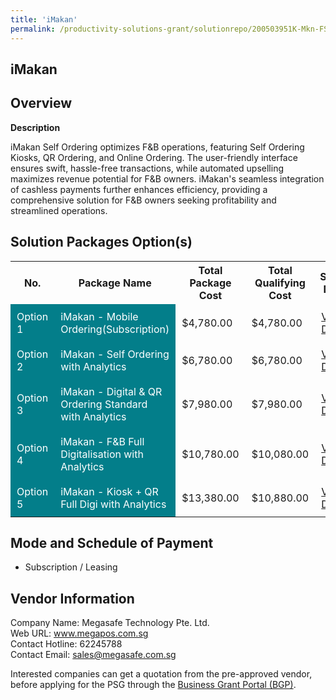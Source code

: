 ```yaml
---
title: 'iMakan'
permalink: /productivity-solutions-grant/solutionrepo/200503951K-Mkn-FS
---
```


## iMakan

## Overview

**Description**

iMakan Self Ordering optimizes F&B operations, featuring Self Ordering Kiosks, QR Ordering, and Online Ordering. The user-friendly interface ensures swift, hassle-free transactions, while automated upselling maximizes revenue potential for F&B owners. iMakan's seamless integration of cashless payments further enhances efficiency, providing a comprehensive solution for F&B owners seeking profitability and streamlined operations.

## Solution Packages Option(s)

<table>
<tr>
<th><b>No.</b></th>
<th><b>Package Name</b></th>
<th><b>Total Package Cost</b></th>
<th><b>Total Qualifying Cost</b></th>
<th><b>Solution Details</b></th>
</tr>
<tr>
<td style='padding: 10px; background-color: #037E8A; color: #FFFFFF;'>Option 1</td>
<td style='padding: 10px; background-color: #037E8A; color: #FFFFFF;'>iMakan - Mobile Ordering(Subscription)</td>
<td style='padding: 10px;'>$4,780.00</td>
<td style='padding: 10px;'>$4,780.00</td>
<td style='padding: 10px;'><a href='/images/psg/200503951K_20240031_09012025_Desensitised_Annex3_Part1.pdf' target='_blank'>View Details</a></td>
</tr>
<tr>
<td style='padding: 10px; background-color: #037E8A; color: #FFFFFF;'>Option 2</td>
<td style='padding: 10px; background-color: #037E8A; color: #FFFFFF;'>iMakan - Self Ordering with Analytics</td>
<td style='padding: 10px;'>$6,780.00</td>
<td style='padding: 10px;'>$6,780.00</td>
<td style='padding: 10px;'><a href='/images/psg/200503951K_20240031_09012025_Desensitised_Annex3_Part2.pdf' target='_blank'>View Details</a></td>
</tr>
<tr>
<td style='padding: 10px; background-color: #037E8A; color: #FFFFFF;'>Option 3</td>
<td style='padding: 10px; background-color: #037E8A; color: #FFFFFF;'>iMakan - Digital & QR Ordering Standard with Analytics</td>
<td style='padding: 10px;'>$7,980.00</td>
<td style='padding: 10px;'>$7,980.00</td>
<td style='padding: 10px;'><a href='/images/psg/200503951K_20240031_09012025_Desensitised_Annex3_Part3.pdf' target='_blank'>View Details</a></td>
</tr>
<tr>
<td style='padding: 10px; background-color: #037E8A; color: #FFFFFF;'>Option 4</td>
<td style='padding: 10px; background-color: #037E8A; color: #FFFFFF;'>iMakan - F&B Full Digitalisation with Analytics</td>
<td style='padding: 10px;'>$10,780.00</td>
<td style='padding: 10px;'>$10,080.00</td>
<td style='padding: 10px;'><a href='/images/psg/200503951K_20240031_09012025_Desensitised_Annex3_Part4.pdf' target='_blank'>View Details</a></td>
</tr>
<tr>
<td style='padding: 10px; background-color: #037E8A; color: #FFFFFF;'>Option 5</td>
<td style='padding: 10px; background-color: #037E8A; color: #FFFFFF;'>iMakan - Kiosk + QR Full Digi with Analytics</td>
<td style='padding: 10px;'>$13,380.00</td>
<td style='padding: 10px;'>$10,880.00</td>
<td style='padding: 10px;'><a href='/images/psg/200503951K_20240031_09012025_Desensitised_Annex3_Part5.pdf' target='_blank'>View Details</a></td>
</tr>
</table>

## Mode and Schedule of Payment

 - Subscription / Leasing

## Vendor Information

 Company Name: Megasafe Technology Pte. Ltd.<br>Web URL: www.megapos.com.sg <br>Contact Hotline: 62245788 <br>Contact Email: sales@megasafe.com.sg <br>

Interested companies can get a quotation from the pre-approved vendor, before applying for the PSG through the <a href='https://www.businessgrants.gov.sg/' target='_blank' rel='noopener'>Business Grant Portal (BGP)</a>.

<script src="/jquery/resize-tables.js"></script>
